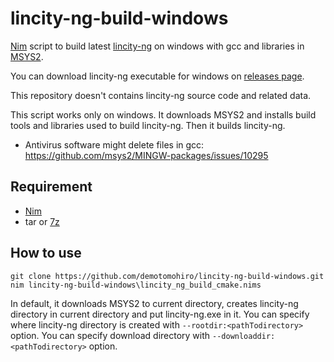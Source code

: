 # lincity-ng-build-windows
[Nim](https://nim-lang.org) script to build latest [lincity-ng](https://github.com/lincity-ng/lincity-ng) on windows with gcc and libraries in [MSYS2](https://www.msys2.org).

You can download lincity-ng executable for windows on [releases page](https://github.com/demotomohiro/lincity-ng-build-windows/releases).

This repository doesn't contains lincity-ng source code and related data.

This script works only on windows. It downloads MSYS2 and installs build tools and libraries used to build lincity-ng. Then it builds lincity-ng.

- Antivirus software might delete files in gcc:
https://github.com/msys2/MINGW-packages/issues/10295

## Requirement
- [Nim](https://nim-lang.org)
- tar or [7z](https://www.7-zip.org)

## How to use
```
git clone https://github.com/demotomohiro/lincity-ng-build-windows.git
nim lincity-ng-build-windows\lincity_ng_build_cmake.nims
```

In default, it downloads MSYS2 to current directory, creates lincity-ng directory in current directory and put lincity-ng.exe in it.
You can specify where lincity-ng directory is created with `--rootdir:<pathTodirectory>` option.
You can specify download directory with `--downloaddir:<pathTodirectory>` option.

